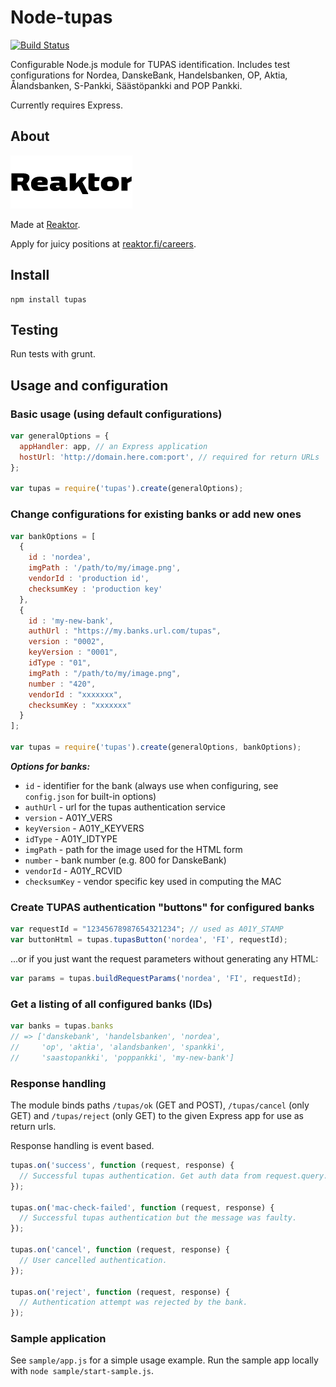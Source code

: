 # Node-tupas
[![Build Status](https://travis-ci.org/reaktor/node-tupas.png?branch=master)](https://travis-ci.org/reaktor/node-tupas)

Configurable Node.js module for TUPAS identification. Includes test
configurations for Nordea, DanskeBank, Handelsbanken, OP,
Aktia, Ålandsbanken, S-Pankki, Säästöpankki and POP Pankki.

Currently requires Express.

## About

![Reaktor](public/images/reaktor_logo_195x85px.jpg "Reaktor")

Made at [Reaktor](http://reaktor.fi).

Apply for juicy positions at [reaktor.fi/careers](http://reaktor.fi/careers).

## Install

```
npm install tupas
```

## Testing

Run tests with grunt.

## Usage and configuration

### Basic usage (using default configurations)

```javascript
var generalOptions = {
  appHandler: app, // an Express application
  hostUrl: 'http://domain.here.com:port', // required for return URLs
};

var tupas = require('tupas').create(generalOptions);
```

### Change configurations for existing banks or add new ones

```javascript
var bankOptions = [
  {
    id : 'nordea',
    imgPath : '/path/to/my/image.png',
    vendorId : 'production id',
    checksumKey : 'production key'
  },
  {
    id : 'my-new-bank',
    authUrl : "https://my.banks.url.com/tupas",
    version : "0002",
    keyVersion : "0001",
    idType : "01",
    imgPath : "/path/to/my/image.png",
    number : "420",
    vendorId : "xxxxxxx",
    checksumKey : "xxxxxxx"
  }
];

var tupas = require('tupas').create(generalOptions, bankOptions);
```

***Options for banks:***

- `id` - identifier for the bank (always use when configuring, see `config.json` for built-in options)
- `authUrl` - url for the tupas authentication service
- `version` - A01Y_VERS
- `keyVersion` - A01Y_KEYVERS
- `idType` - A01Y_IDTYPE
- `imgPath` - path for the image used for the HTML form
- `number` - bank number (e.g. 800 for DanskeBank)
- `vendorId` - A01Y_RCVID
- `checksumKey` - vendor specific key used in computing the MAC

### Create TUPAS authentication "buttons" for configured banks

```javascript
var requestId = "12345678987654321234"; // used as A01Y_STAMP
var buttonHtml = tupas.tupasButton('nordea', 'FI', requestId);
```

...or if you just want the request parameters without generating any HTML:

```javascript
var params = tupas.buildRequestParams('nordea', 'FI', requestId);
```

### Get a listing of all configured banks (IDs)

```javascript
var banks = tupas.banks
// => ['danskebank', 'handelsbanken', 'nordea',
//     'op', 'aktia', 'alandsbanken', 'spankki', 
//     'saastopankki', 'poppankki', 'my-new-bank']
```

### Response handling

The module binds paths `/tupas/ok` (GET and POST), `/tupas/cancel` (only GET)
and `/tupas/reject` (only GET) to the given Express app for use as return urls.

Response handling is event based.
```javascript
tupas.on('success', function (request, response) {
  // Successful tupas authentication. Get auth data from request.query.
});

tupas.on('mac-check-failed', function (request, response) {
  // Successful tupas authentication but the message was faulty.
});

tupas.on('cancel', function (request, response) {
  // User cancelled authentication.
});

tupas.on('reject', function (request, response) {
  // Authentication attempt was rejected by the bank.
});
```

### Sample application

See `sample/app.js` for a simple usage example. Run the
sample app locally with `node sample/start-sample.js`.
